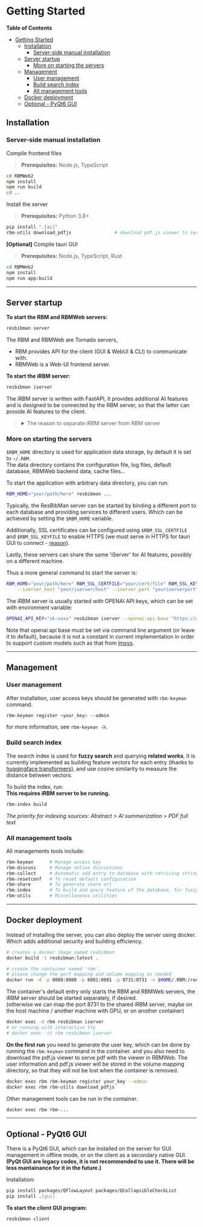 # Getting Started

<!-- START doctoc generated TOC please keep comment here to allow auto update -->
<!-- DON'T EDIT THIS SECTION, INSTEAD RE-RUN doctoc TO UPDATE -->
**Table of Contents**

- [Getting Started](#getting-started)
  - [Installation](#installation)
    - [Server-side manual installation](#server-side-manual-installation)
  - [Server startup](#server-startup)
    - [More on starting the servers](#more-on-starting-the-servers)
  - [Management](#management)
    - [User management](#user-management)
    - [Build search index](#build-search-index)
    - [All management tools](#all-management-tools)
  - [Docker deployment](#docker-deployment)
  - [Optional - PyQt6 GUI](#optional---pyqt6-gui)

<!-- END doctoc generated TOC please keep comment here to allow auto update -->



## Installation

### Server-side manual installation
Compile frontend files
> **Prerequisites:**  Node.js, TypeScript
```bash
cd RBMWeb2
npm install
npm run build
cd ..
```
Install the server
> **Prerequisites:**  Python 3.8+
```bash
pip install ".[ai]"
rbm-utils download_pdfjs                # download pdf.js viewer to serve pdf with the viewer in RBMWeb
```
**[Optional]** Compile tauri GUI
> **Prerequisites:**  Node.js, TypeScript, Rust
```bash
cd RBMWeb2
npm install
npm run app:build
```
---
## Server startup
**To start the RBM and RBMWeb servers:**
```bash
resbibman server
```
The RBM and RBMWeb are Tornado servers,   
- RBM provides API for the client (GUI & WebUI & CLI) to communicate with.
- RBMWeb is a Web-UI frontend server.

**To start the iRBM server:**
```bash
resbibman iserver
```
The iRBM server is written with FastAPI, it provides additional AI features and is designed to be connected by the RBM server, so that the latter can provide AI features to the client.  

> <details> 
> <summary>The reason to separate iRBM server from RBM server</summary>  
> - AI features may require more resources, so that the iserver can be deployed on a more powerful machine. If the user does not need AI features, there is no need to start the iserver and install the heavy AI dependencies.  <br>
> - Allocating resources to the iserver and RBM server separately can be more flexible. For example, the iserver may need more GPU memory, we can launch multiple RBM servers pointing to different `$RBM_HOME`, while sharing the same iserver. <br>
> -  It is also possible that the iserver needs a proxy to access the internet, while the RBM server does not.   
</details>

### More on starting the servers
`$RBM_HOME` directory is used for application data storage, by default it is set to `~/.RBM`.  
The data directory contains the configuration file, log files, default database, RBMWeb backend data, cache files...  

To start the application with arbitrary data directory, you can run: 
```bash
RBM_HOME="your/path/here" resbibman ...
```
Typically, the ResBibMan server can be started by binding a different port to each database and providing services to different users. Which can be achieved by setting the `$RBM_HOME` variable.  

Additionally, SSL certificates can be configured using `$RBM_SSL_CERTFILE` and `$RBM_SSL_KEYFILE` to enable HTTPS 
(we must serve in HTTPS for tauri GUI to connect - [reason](https://github.com/tauri-apps/tauri/issues/2002)).  

Lastly, these servers can share the same 'iServer' for AI features, possibly on a different machine.  

Thus a more general command to start the server is:
```sh
RBM_HOME="your/path/here" RBM_SSL_CERTFILE="your/cert/file" RBM_SSL_KEYFILE="your/key/file" resbibman server \
    --iserver_host "your/iserver/host" --iserver_port "youriserverport" --port "yourport"
```

The iRBM server is usually started with OPENAI API keys, which can be set with environment variable:
```sh
OPENAI_API_KEY="sk-xxxx" resbibman iserver --openai-api-base "https://api.openai.com/v1"
```
Note that openai api base must be set via command line argument (or leave it to default), because it is not a constant in current implementation in order to support custom models such as that from [lmsys](https://github.com/lm-sys/FastChat).

---

## Management
### User management
After installation, user access keys should be generated with `rbm-keyman` command.
```sh
rbm-keyman register <your_key> --admin
```
for more information, see `rbm-keyman -h`.  

### Build search index
The search index is used for **fuzzy search** and querying **related works**,
It is currently implemented as building feature vectors for each entry (thanks to [huggingface transformers](https://huggingface.co/docs/transformers/index)), 
and use cosine similarity to measure the distance between vectors.

To build the index, run:  
**This requires iRBM server to be running.**
```sh
rbm-index build
```
*The priority for indexing sources: Abstract > AI summerization > PDF full text*

### All management tools

All managements tools include:
```sh
rbm-keyman      # Manage access key
rbm-discuss     # Manage online discussions
rbm-collect     # Automatic add entry to database with retriving string
rbm-resetconf   # To reset default configuration
rbm-share       # To generate share url
rbm-index       # To build and query feature of the database, for fuzzy search
rbm-utils       # Miscellaneous utilities
```

---
## Docker deployment
Instead of installing the server, you can also deploy the server using docker.  
Which adds additional security and building efficiency.  
```sh
# creates a docker image named resbibman
docker build -t resbibman:latest .

# create the container named 'rbm', 
# please change the port mapping and volume mapping as needed
docker run -d -p 8080:8080 -p 8081:8081 -p 8731:8731 -v $HOME/.RBM:/root/.RBM --name rbm resbibman:latest
```

The container's default entry only starts the RBM and RBMWeb servers, the iRBM server should be started separately, if desired.   
(otherwise we can map the port 8731 to the shared iRBM server, maybe on the host machine / another machine with GPU, or on another container)  
```sh
docker exec -d rbm resbibman iserver
# or running with interactive tty
# docker exec -it rbm resbibman iserver
```

**On the first run** you need to generate the user key, which can be done by running the `rbm-keyman` command in the container.
and you also need to download the pdf.js viewer to serve pdf with the viewer in RBMWeb.
The user information and pdf.js viewer will be stored in the volume mapping directory, so that they will not be lost when the container is removed.
```sh
docker exec rbm rbm-keyman register your_key --admin
docker exec rbm rbm-utils download_pdfjs
```

Other management tools can be run in the container.  
```sh
docker exec rbm rbm-...
```

---

## Optional - PyQt6 GUI
There is a PyQt6 GUI, which can be installed on the server for GUI management in offline mode, or on the client as a secondary native GUI.
**(PyQt GUI are legacy codes, it is not recommended to use it.  There will be less mantainance for it in the future.)**

Installation:
```sh
pip install packages/QFlowLayout packages/QCollapsibleCheckList
pip install .[gui]
```

**To start the client GUI program:**
```bash
resbibman client
```